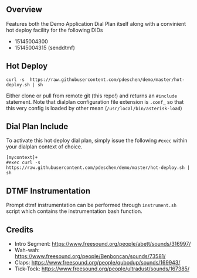 ## Overview 

Features both the Demo Application Dial Plan itself along with a convinient hot deploy
facility for the following DIDs

+ 15145004300
+ 15145004315 (senddtmf)

## Hot Deploy

`curl -s  https://raw.githubusercontent.com/pdeschen/demo/master/hot-deploy.sh | sh`

Either clone or pull from remote git (this repo!) and returns an `#include` statement.
Note that dialplan configuration file extension is `.conf_` so that this very config
is loaded by other mean (`/usr/local/bin/asterisk-load`)

## Dial Plan Include

To activate this hot deploy dial plan, simply issue the following `#exec` within your
dialplan context of choice.

```
[mycontext]+
#exec curl -s  https://raw.githubusercontent.com/pdeschen/demo/master/hot-deploy.sh | sh
```

## DTMF Instrumentation

Prompt dtmf instrumentation can be performed through `instrument.sh` script which contains
the instrumentation bash function.

## Credits

+ Intro Segment: https://www.freesound.org/people/abett/sounds/316997/
+ Wah-wah: https://www.freesound.org/people/Benboncan/sounds/73581/
+ Claps: https://www.freesound.org/people/qubodup/sounds/169943/
+ Tick-Tock: https://www.freesound.org/people/ultradust/sounds/167385/

